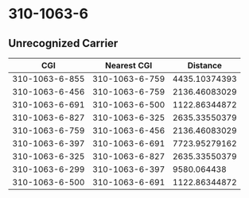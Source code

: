 # 310-1063-6
## Unrecognized Carrier


| CGI | Nearest CGI | Distance |
|-----|-------------|----------|
| 310-1063-6-855 | 310-1063-6-759 | 4435.10374393 |
| 310-1063-6-456 | 310-1063-6-759 | 2136.46083029 |
| 310-1063-6-691 | 310-1063-6-500 | 1122.86344872 |
| 310-1063-6-827 | 310-1063-6-325 | 2635.33550379 |
| 310-1063-6-759 | 310-1063-6-456 | 2136.46083029 |
| 310-1063-6-397 | 310-1063-6-691 | 7723.95279162 |
| 310-1063-6-325 | 310-1063-6-827 | 2635.33550379 |
| 310-1063-6-299 | 310-1063-6-397 | 9580.064438 |
| 310-1063-6-500 | 310-1063-6-691 | 1122.86344872 |
